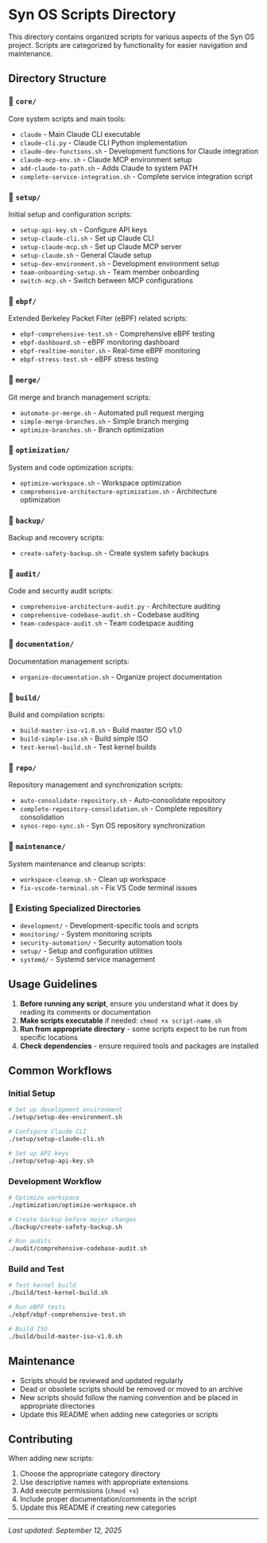 # Syn OS Scripts Directory

This directory contains organized scripts for various aspects of the Syn OS project. Scripts are categorized by functionality for easier navigation and maintenance.

## Directory Structure

### 📁 `core/`

Core system scripts and main tools:

- `claude` - Main Claude CLI executable
- `claude-cli.py` - Claude CLI Python implementation
- `claude-dev-functions.sh` - Development functions for Claude integration
- `claude-mcp-env.sh` - Claude MCP environment setup
- `add-claude-to-path.sh` - Adds Claude to system PATH
- `complete-service-integration.sh` - Complete service integration script

### 📁 `setup/`

Initial setup and configuration scripts:

- `setup-api-key.sh` - Configure API keys
- `setup-claude-cli.sh` - Set up Claude CLI
- `setup-claude-mcp.sh` - Set up Claude MCP server
- `setup-claude.sh` - General Claude setup
- `setup-dev-environment.sh` - Development environment setup
- `team-onboarding-setup.sh` - Team member onboarding
- `switch-mcp.sh` - Switch between MCP configurations

### 📁 `ebpf/`

Extended Berkeley Packet Filter (eBPF) related scripts:

- `ebpf-comprehensive-test.sh` - Comprehensive eBPF testing
- `ebpf-dashboard.sh` - eBPF monitoring dashboard
- `ebpf-realtime-monitor.sh` - Real-time eBPF monitoring
- `ebpf-stress-test.sh` - eBPF stress testing

### 📁 `merge/`

Git merge and branch management scripts:

- `automate-pr-merge.sh` - Automated pull request merging
- `simple-merge-branches.sh` - Simple branch merging
- `optimize-branches.sh` - Branch optimization

### 📁 `optimization/`

System and code optimization scripts:

- `optimize-workspace.sh` - Workspace optimization
- `comprehensive-architecture-optimization.sh` - Architecture optimization

### 📁 `backup/`

Backup and recovery scripts:

- `create-safety-backup.sh` - Create system safety backups

### 📁 `audit/`

Code and security audit scripts:

- `comprehensive-architecture-audit.py` - Architecture auditing
- `comprehensive-codebase-audit.sh` - Codebase auditing
- `team-codespace-audit.sh` - Team codespace auditing

### 📁 `documentation/`

Documentation management scripts:

- `organize-documentation.sh` - Organize project documentation

### 📁 `build/`

Build and compilation scripts:

- `build-master-iso-v1.0.sh` - Build master ISO v1.0
- `build-simple-iso.sh` - Build simple ISO
- `test-kernel-build.sh` - Test kernel builds

### 📁 `repo/`

Repository management and synchronization scripts:

- `auto-consolidate-repository.sh` - Auto-consolidate repository
- `complete-repository-consolidation.sh` - Complete repository consolidation
- `synos-repo-sync.sh` - Syn OS repository synchronization

### 📁 `maintenance/`

System maintenance and cleanup scripts:

- `workspace-cleanup.sh` - Clean up workspace
- `fix-vscode-terminal.sh` - Fix VS Code terminal issues

### 📁 Existing Specialized Directories

- `development/` - Development-specific tools and scripts
- `monitoring/` - System monitoring scripts
- `security-automation/` - Security automation tools
- `setup/` - Setup and configuration utilities
- `systemd/` - Systemd service management

## Usage Guidelines

1. **Before running any script**, ensure you understand what it does by reading its comments or documentation
2. **Make scripts executable** if needed: `chmod +x script-name.sh`
3. **Run from appropriate directory** - some scripts expect to be run from specific locations
4. **Check dependencies** - ensure required tools and packages are installed

## Common Workflows

### Initial Setup

```bash
# Set up development environment
./setup/setup-dev-environment.sh

# Configure Claude CLI
./setup/setup-claude-cli.sh

# Set up API keys
./setup/setup-api-key.sh
```

### Development Workflow

```bash
# Optimize workspace
./optimization/optimize-workspace.sh

# Create backup before major changes
./backup/create-safety-backup.sh

# Run audits
./audit/comprehensive-codebase-audit.sh
```

### Build and Test

```bash
# Test kernel build
./build/test-kernel-build.sh

# Run eBPF tests
./ebpf/ebpf-comprehensive-test.sh

# Build ISO
./build/build-master-iso-v1.0.sh
```

## Maintenance

- Scripts should be reviewed and updated regularly
- Dead or obsolete scripts should be removed or moved to an archive
- New scripts should follow the naming convention and be placed in appropriate directories
- Update this README when adding new categories or scripts

## Contributing

When adding new scripts:

1. Choose the appropriate category directory
2. Use descriptive names with appropriate extensions
3. Add execute permissions (`chmod +x`)
4. Include proper documentation/comments in the script
5. Update this README if creating new categories

---

_Last updated: September 12, 2025_
